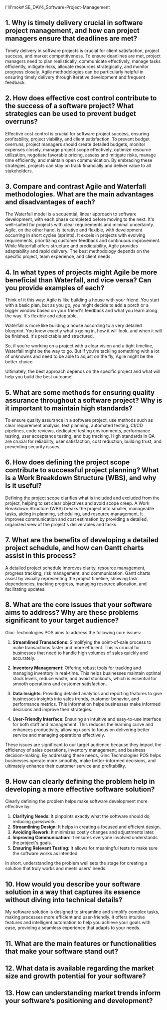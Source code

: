 I'llI'mok# SE_DAY4_Software-Project-Management
## 1. Why is timely delivery crucial in software project management, and how can project managers ensure that deadlines are met?

Timely delivery in software projects is crucial for client satisfaction, project success, and market competitiveness. To ensure deadlines are met, project managers need to plan realistically, communicate effectively, manage tasks efficiently, mitigate risks, allocate resources strategically, and monitor progress closely. Agile methodologies can be particularly helpful in ensuring timely delivery through iterative development and frequent feedback.



## 2. How does effective cost control contribute to the success of a software project? What strategies can be used to prevent budget overruns?

Effective cost control is crucial for software project success, ensuring profitability, project viability, and client satisfaction. To prevent budget overruns, project managers should create detailed budgets, monitor expenses closely, manage project scope effectively, optimize resource utilization, negotiate favorable pricing, assess and mitigate risks, manage time efficiently, and maintain open communication. By embracing these strategies, projects can stay on track financially and deliver value to all stakeholders.

## 3. Compare and contrast Agile and Waterfall methodologies. What are the main advantages and disadvantages of each?

The Waterfall model is a sequential, linear approach to software development, with each phase completed before moving to the next. It's well-suited for projects with clear requirements and minimal uncertainty. Agile, on the other hand, is iterative and flexible, with development occurring in short cycles (sprints). It excels in projects with evolving requirements, prioritizing customer feedback and continuous improvement. While Waterfall offers structure and predictability, Agile provides adaptability and rapid delivery. The best methodology depends on the specific project, team experience, and client needs.




## 4. In what types of projects might Agile be more beneficial than Waterfall, and vice versa? Can you provide examples of each?

Think of it this way: Agile is like building a house with your friend. You start with a basic plan, but as you go, you might decide to add a porch or a bigger window based on your friend's feedback and what you learn along the way. It's flexible and adaptable. 

Waterfall is more like building a house according to a very detailed blueprint. You know exactly what's going in, how it will look, and when it will be finished. It's predictable and structured.

So, if you're working on a project with a clear vision and a tight timeline, Waterfall might be the way to go. But if you're tackling something with a lot of unknowns and need to be able to adjust on the fly, Agile might be the better choice. 

Ultimately, the best approach depends on the specific project and what will help you build the best outcome!

## 5. What are some methods for ensuring quality assurance throughout a software project? Why is it important to maintain high standards?
To ensure quality assurance in a software project, use methods such as clear requirement analysis, test planning, automated testing, CI/CD pipelines, code reviews, dedicated testing environments, performance testing, user acceptance testing, and bug tracking. High standards in QA are crucial for reliability, user satisfaction, cost reduction, building trust, and preventing security issues.






## 6. How does defining the project scope contribute to successful project planning? What is a Work Breakdown Structure (WBS), and why is it useful?
Defining the project scope clarifies what is included and excluded from the project, helping to set clear objectives and avoid scope creep. A Work Breakdown Structure (WBS) breaks the project into smaller, manageable tasks, aiding in planning, scheduling, and resource management. It improves communication and cost estimation by providing a detailed, organized view of the project's deliverables and tasks.


## 7. What are the benefits of developing a detailed project schedule, and how can Gantt charts assist in this process?
A detailed project schedule improves clarity, resource management, progress tracking, risk management, and communication. Gantt charts assist by visually representing the project timeline, showing task dependencies, tracking progress, managing resource allocation, and facilitating updates.




## 8. What are the core issues that your software aims to address? Why are these problems significant to your target audience?

Ginc Technologies POS aims to address the following core issues:

1. **Streamlined Transactions**: Simplifying the point-of-sale process to make transactions faster and more efficient. This is crucial for businesses that need to handle high volumes of sales quickly and accurately.

2. **Inventory Management**: Offering robust tools for tracking and managing inventory in real-time. This helps businesses maintain optimal stock levels, reduce waste, and avoid stockouts, which is essential for smooth operations and customer satisfaction.

3. **Data Insights**: Providing detailed analytics and reporting features to give businesses insights into sales trends, customer behavior, and performance metrics. This information helps businesses make informed decisions and improve their strategies.

4. **User-Friendly Interface**: Ensuring an intuitive and easy-to-use interface for both staff and management. This reduces the learning curve and enhances productivity, allowing users to focus on delivering better service and managing operations effectively.

These issues are significant to our target audience because they impact the efficiency of sales operations, inventory management, and business decision-making. By addressing these needs, Ginc Technologies POS helps businesses operate more smoothly, make better-informed decisions, and ultimately enhance their customer service and profitability.





## 9. How can clearly defining the problem help in developing a more effective software solution?
Clearly defining the problem helps make software development more effective by:

1. **Clarifying Needs**: It pinpoints exactly what the software should do, reducing guesswork.
2. **Streamlining Design**: It helps in creating a focused and efficient design.
3. **Avoiding Rework**: It minimizes costly changes and adjustments later.
4. **Improving Communication**: It ensures everyone involved understands the project's goals.
5. **Ensuring Relevant Testing**: It allows for meaningful tests to make sure the software works as intended.

In short, understanding the problem well sets the stage for creating a solution that truly works and meets users' needs.


## 10. How would you describe your software solution in a way that captures its essence without diving into technical details?
My software solution is designed to streamline and simplify complex tasks, making processes more efficient and user-friendly. It offers intuitive features and intelligent automation to help you achieve your goals with ease, providing a seamless experience that adapts to your needs.


## 11. What are the main features or functionalities that make your software stand out?
## 12. What data is available regarding the market size and growth potential for your software?
## 13. How can understanding market trends inform your software’s positioning and development?
